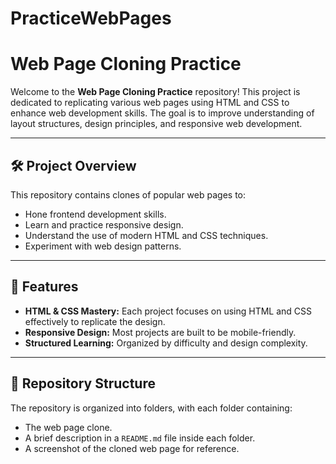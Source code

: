 # PracticeWebPages

# Web Page Cloning Practice

Welcome to the **Web Page Cloning Practice** repository! This project is dedicated to replicating various web pages using HTML and CSS to enhance web development skills. The goal is to improve understanding of layout structures, design principles, and responsive web development.

---

## 🛠️ Project Overview

This repository contains clones of popular web pages to:

- Hone frontend development skills.
- Learn and practice responsive design.
- Understand the use of modern HTML and CSS techniques.
- Experiment with web design patterns.

---

## 🌟 Features

- **HTML & CSS Mastery:** Each project focuses on using HTML and CSS effectively to replicate the design.
- **Responsive Design:** Most projects are built to be mobile-friendly.
- **Structured Learning:** Organized by difficulty and design complexity.

---

## 📂 Repository Structure

The repository is organized into folders, with each folder containing:

- The web page clone.
- A brief description in a `README.md` file inside each folder.
- A screenshot of the cloned web page for reference.

